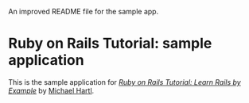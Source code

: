 An improved README file for the sample app.
# Ruby on Rails Tutorial: sample application
This is the sample application for
[*Ruby on Rails Tutorial: Learn Rails by
Example*](http://railstutorial.org/)
by [Michael Hartl](http://michaelhartl.com/).

